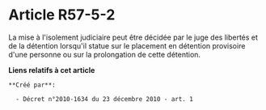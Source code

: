 # Article R57-5-2

La mise à l'isolement judiciaire peut être décidée par le juge des libertés et de la détention lorsqu'il statue sur le
placement en détention provisoire d'une personne ou sur la prolongation de cette détention.

**Liens relatifs à cet article**

	**Créé par**:

	  - Décret n°2010-1634 du 23 décembre 2010 - art. 1
